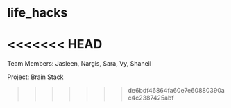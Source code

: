 # life_hacks
<<<<<<< HEAD
=======

Team Members: 
Jasleen, Nargis, Sara, Vy, Shaneil

Project:
Brain Stack
>>>>>>> de6bdf46864fa60e7e60880390ac4c2387425abf
